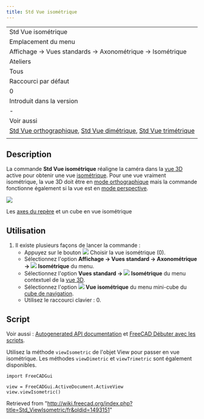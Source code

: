 ```yaml
---
title: Std Vue isométrique
---
```

|  |
| --- |
| Std Vue isométrique |
| Emplacement du menu |
| Affichage → Vues standards → Axonométrique → Isométrique |
| Ateliers |
| Tous |
| Raccourci par défaut |
| 0 |
| Introduit dans la version |
| - |
| Voir aussi |
| [Std Vue orthographique](/Std_OrthographicCamera/fr "Std OrthographicCamera/fr"), [Std Vue dimétrique](/Std_ViewDimetric/fr "Std ViewDimetric/fr"), [Std Vue trimétrique](/Std_ViewTrimetric/fr "Std ViewTrimetric/fr") |
|  |

## Description

La commande **Std Vue isométrique** réaligne la caméra dans la [vue 3D](/3D_view/fr "3D view/fr") active pour obtenir une vue [isométrique](https://fr.wikipedia.org/wiki/Perspective_isom%C3%A9trique). Pour une vue vraiment isométrique, la vue 3D doit être en [mode orthographique](/Std_OrthographicCamera/fr "Std OrthographicCamera/fr") mais la commande fonctionne également si la vue est en [mode perspective](/Std_PerspectiveCamera/fr "Std PerspectiveCamera/fr").

![](/images/Std_ViewIsometric_example.svg)

Les [axes du repère](/Std_AxisCross/fr "Std AxisCross/fr") et un cube en vue isométrique

## Utilisation

1. Il existe plusieurs façons de lancer la commande :
   * Appuyez sur le bouton ![](/images/Std_ViewIsometric.svg) Choisir la vue isométrique (0).
   * Sélectionnez l'option **Affichage → Vues standard → Axonométrique → ![](/images/Std_ViewIsometric.svg) Isométrique** du menu.
   * Sélectionnez l'option **Vues standard → ![](/images/Std_ViewIsometric.svg) Isométrique** du menu contextuel de la [vue 3D](/3D_view/fr "3D view/fr").
   * Sélectionnez l'option **![](/images/Std_ViewIsometric.svg) Vue isométrique** du menu mini-cube du [cube de navigation](/Navigation_Cube/fr "Navigation Cube/fr").
   * Utilisez le raccourci clavier : 0.

## Script

Voir aussi : [Autogenerated API documentation](https://freecad.github.io/SourceDoc/) et [FreeCAD Débuter avec les scripts](/FreeCAD_Scripting_Basics/fr "FreeCAD Scripting Basics/fr").

Utilisez la méthode `viewIsometric` de l'objet View pour passer en vue isométrique. Les méthodes `viewDimetric` et `viewTrimetric` sont également disponibles.

```
import FreeCADGui

view = FreeCADGui.ActiveDocument.ActiveView
view.viewIsometric()

```

Retrieved from "<http://wiki.freecad.org/index.php?title=Std_ViewIsometric/fr&oldid=1493151>"
